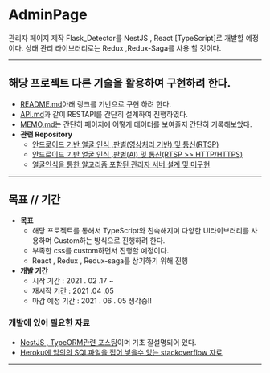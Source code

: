 # AdminPage
관리자 페이지 제작 Flask_Detector를 NestJS , React [TypeScript]로 개발할 예정이다. 상태 관리 라이브러리로는 Redux ,Redux-Saga를 사용 할 것이다.  

---

## 해당 프로젝트 다른 기술을 활용하여 구현하려 한다.
* <a href="https://github.com/Yumin-Kim/FlaskServer_FaceDetector">README.md</a>아래 링크를 기반으로 구현 하려 한다.
* <a href= "https://github.com/Yumin-Kim/FlaskServer_FaceDetector/blob/master/API.md">API.md</a>과 같이 RESTAPI를 간단히 설계하여 진행하였다.
* <a href="https://github.com/Yumin-Kim/FlaskServer_FaceDetector/blob/master/Memo.md">MEMO.md</a>는 간단히 페이지에 어떻게 데이터를 보여줄지 간단히 기록해보았다.
* **관련 Repository**
    * <a href="https://github.com/Yumin-Kim/OpenCV-Android-Face_recognition-">안드로이드 기반 얼굴 인식 ,판별(영상처리 기반) 및 통신(RTSP)</a>
    * <a href="https://github.com/Yumin-Kim/RTSP_Node.js_Server">안드로이드 기반 얼굴 인식 ,판별(AI) 및 통신(RTSP >> HTTP/HTTPS)</a>
    * <a href="https://github.com/Yumin-Kim/FlaskServer_FaceDetector">얼굴인식을 통한 알고리즘 포함된 관리자 서버 설계 및 미구현</a>
---

## 목표 // 기간

* **목표** 
    * 해당 프로젝트를 통해서 TypeScript와 친숙해지며 다양한 UI라이브러리를 사용하며 Custom하는 방식으로 진행하려 한다.
    * 부족한 css를 custom하면서 진행할 예정이다.
    * React , Redux , Redux-saga를 상기하기 위해 진행
* **개발 기간**
    * 시작 기간 : 2021 . 02 .17 ~
    * 재시작 기간 : 2021 .04 .05
    * 마감 예정 기간 : 2021 . 06 . 05 생각중!!

### 개발에 있어 필요한 자료
* <a href="https://medium.com/crocusenergy/nestjs-typeorm-%EA%B8%B0%EB%B3%B8-crud-%EC%9E%91%EC%84%B1%ED%95%98%EA%B8%B0-69b9640dc826">NestJS , TypeORM관련 포스팅</a>이며 기초 잘설명되어 있다.
* <a href="https://stackoverflow.com/questions/48180282/how-to-populate-a-heroku-postgresql-database-with-a-sql-file">Heroku에 임의의 SQL파일을 집어 넣을수 있는 stackoverflow 자료</a>
---

